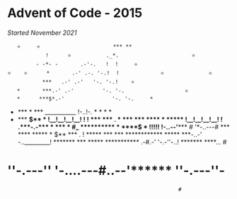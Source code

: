 # Advent of Code - 2015

_Started November 2021_

       ⭐️     ⭐️                       *** **
                !      ⭐️           ._*.                       ⭐️
             - -*- -       .-'-.   !  !     ⭐️
    ⭐️    ⭐️      *       .-' .-. '-.!  !             ⭐️              ⭐️
               ***   .-' .-'   '-. '-.!    ⭐️
       *       ***.-' .-'         '-. '-.                   ⭐️
       *      ***$*.-'               '-. '-.     *
  *   ***     * ***     ___________     !-..!-.  *     *         *    *
  *   ***    **$** *   !__!__!__!__!    !    !  ***   ***    .   *   ***
 *** ****    * *****   !__!__!__!__!    !      .***-.-*** *     *** * #_
**********  * ****$ *  !__!__!__!__!    !-..--'*****   # '*-..---# ***
**** *****  * $** ***      .            !      *****     ***       ***
************ ***** ***-..-' -.._________!     *******    ***      *****
***********   .-#.-'           '-.-''-..!     *******   ****...     #
  # ''-.---''                           '-....---#..--'****** ''-.---''-
                                                          # 
